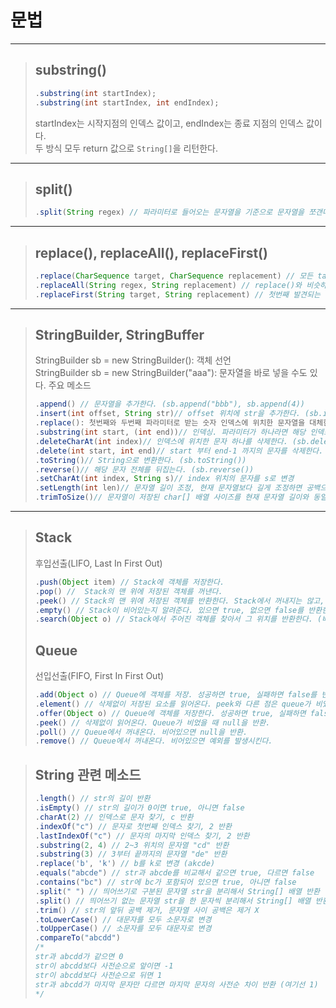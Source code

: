 # 문법

---

>## substring()
> ```java
> .substring(int startIndex);
> .substring(int startIndex, int endIndex);
> ```
> startIndex는 시작지점의 인덱스 값이고, endIndex는 종료 지점의 인덱스 값이다.   
> 두 방식 모두 return 값으로 `String[]`을 리턴한다.   
---

>## split()
> ```java
> .split(String regex) // 파라미터로 들어오는 문자열을 기준으로 문자열을 쪼갠다. `String[]`을 리턴한다.
> ```

---

> ## replace(), replaceAll(), replaceFirst()
>    
> ```java
> .replace(CharSequence target, CharSequence replacement) // 모든 target replacement로 치환   
> .replaceAll(String regex, String replacement) // replace()와 비슷하나, 첫번째 인자로 정규식을 넣는다.   
> .replaceFirst(String target, String replacement) // 첫번째 발견되는 target만 치환한다.
> ```

---

> ## StringBuilder, StringBuffer   
> StringBuilder sb = new StringBuilder(): 객체 선언   
> StringBuilder sb = new StringBuilder("aaa"): 문자열을 바로 넣을 수도 있다.
> 주요 메소드
> ```java
> .append() // 문자열을 추가한다. (sb.append("bbb"), sb.append(4))
> .insert(int offset, String str)// offset 위치에 str을 추가한다. (sb.insert(2, "ccc"))
> .replace(): 첫번째와 두번째 파라미터로 받는 숫자 인덱스에 위치한 문자열을 대체한다. (.replace(3, 6, "ye"))
> .substring(int start, (int end))// 인덱싱. 파라미터가 하나라면 해당 인덱스부터 끝까지, 두개라면 시작점과 끝점-1 까지 인덱싱 (sb.substring(5), sb.substring(3, 7))
> .deleteCharAt(int index)// 인덱스에 위치한 문자 하나를 삭제한다. (sb.deleteCharAt(3)) 
> .delete(int start, int end)// start 부터 end-1 까지의 문자를 삭제한다. (sb.delete(3, sb.length()))
> .toString()// String으로 변환한다. (sb.toString())
> .reverse()// 해당 문자 전체를 뒤집는다. (sb.reverse())
> .setCharAt(int index, String s)// index 위치의 문자를 s로 변경
> .setLength(int len)// 문자열 길이 조정, 현재 문자열보다 길게 조정하면 공백으로 채워짐, 현재 문자열보다 짧게 조정하면 나머지 문자는 삭제
> .trimToSize()// 문자열이 저장된 char[] 배열 사이즈를 현재 문자열 길이와 동일하게 조정, String 클래스의 trim()이 앞 뒤 공백을 제거하는 것과 같이 공백 사이즈를 제공하는 것, 배열의 남는 사이즈는 공백이므로, 문자열 뒷부분의 공백을 모두 제거해준다고 보면 됨
> ```

---

> ## Stack   
> 후입선출(LIFO, Last In First Out)
> ```java
> .push(Object item) // Stack에 객체를 저장한다.
> .pop() //  Stack의 맨 위에 저장된 객체를 꺼낸다.
> .peek() // Stack의 맨 위에 저장된 객체를 반환한다. Stack에서 꺼내지는 않고, 비었을 때 null을 반환한다.
> .empty() // Stack이 비어있는지 알려준다. 있으면 true, 없으면 false를 반환한다. 
> .search(Object o) // Stack에서 주어진 객체를 찾아서 그 위치를 반환한다. (배열과는 달리 1부터 시작)
> ```
> 
> ## Queue   
> 선입선출(FIFO, First In First Out)
> ```java
> .add(Object o) // Queue에 객체를 저장. 성공하면 true, 실패하면 false를 반환한다.
> .element() // 삭제없이 저장된 요소를 읽어온다. peek와 다른 점은 queue가 비었을 때 Exception을 발생. (peek()는 null을 반환) 
> .offer(Object o) // Queue에 객체를 저장한다. 성공하면 true, 실패하면 false를 반환.
> .peek() // 삭제없이 읽어온다. Queue가 비었을 때 null을 반환.
> .poll() // Queue에서 꺼내온다. 비어있으면 null을 반환.
> .remove() // Queue에서 꺼내온다. 비어있으면 예외를 발생시킨다.
> ```


> ## String 관련 메소드
> ```java
> .length() // str의 길이 반환
> .isEmpty() // str의 길이가 0이면 true, 아니면 false
> .charAt(2) // 인덱스로 문자 찾기, c 반환
> .indexOf("c") // 문자로 첫번째 인덱스 찾기, 2 반환
> .lastIndexOf("c") // 문자의 마지막 인덱스 찾기, 2 반환
> .substring(2, 4) // 2~3 위치의 문자열 "cd" 반환
> .substring(3) // 3부터 끝까지의 문자열 "de" 반환
> .replace('b', 'k') // b를 k로 변경 (akcde)
> .equals("abcde") // str과 abcde를 비교해서 같으면 true, 다르면 false
> .contains("bc") // str에 bc가 포함되어 있으면 true, 아니면 false
> .split(" ") // 띄어쓰기로 구분된 문자열 str을 분리해서 String[] 배열 반환
> .split() // 띄어쓰기 없는 문자열 str을 한 문자씩 분리해서 String[] 배열 반환
> .trim() // str의 앞뒤 공백 제거, 문자열 사이 공백은 제거 X
> .toLowerCase() // 대문자를 모두 소문자로 변경
> .toUpperCase() // 소문자를 모두 대문자로 변경
> .compareTo("abcdd")
> /*
> str과 abcdd가 같으면 0
> str이 abcdd보다 사전순으로 앞이면 -1
> str이 abcdd보다 사전순으로 뒤면 1
> str과 abcdd가 마지막 문자만 다르면 마지막 문자의 사전순 차이 반환 (여기선 1)
> */
> ```

